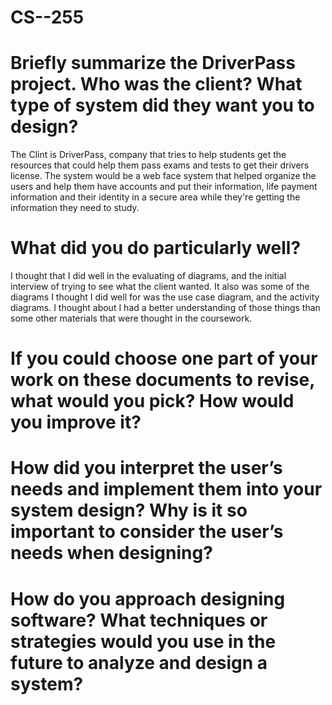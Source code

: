 # CS--255

# Briefly summarize the DriverPass project. Who was the client? What type of system did they want you to design?
The Clint is DriverPass, company that tries to help students get the resources that could help them pass exams and tests to get their drivers license. The system would be a web face system that helped organize the users and help them have accounts and put their information, life payment information and their identity in a secure area while they're getting the information they need to study.
# What did you do particularly well?
I thought that I did well in the evaluating of diagrams, and the initial interview of trying to see what the client wanted. It also was some of the diagrams I thought I did well for was the use case diagram, and the activity diagrams. I thought about I had a better understanding of those things than some other materials that were thought in the coursework. 
# If you could choose one part of your work on these documents to revise, what would you pick? How would you improve it?

# How did you interpret the user’s needs and implement them into your system design? Why is it so important to consider the user’s needs when designing?

# How do you approach designing software? What techniques or strategies would you use in the future to analyze and design a system?
